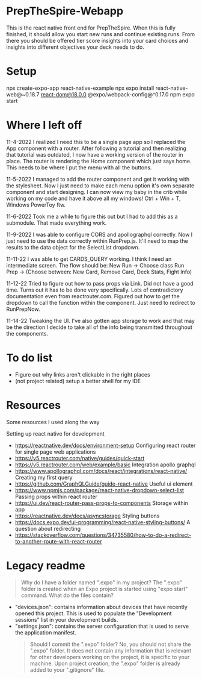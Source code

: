 # PrepTheSpire-Webapp

This is the react native front end for PrepTheSpire. When this is fully finished, it should allow you start new runs and continue existing runs. From there you should be offered tier score insights into your card choices and insights into different objectives your deck needs to do.

# Setup

npx create-expo-app react-native-example
npx expo install react-native-web@~0.18.7 react-dom@18.0.0 @expo/webpack-config@^0.17.0
npm expo start

# Where I left off

11-4-2022
I realized I need this to be a single page app so I replaced the App component with a router. After following a tutorial and then realizing that tutorial was outdated, I now have a working version of the router in place. The router is rendering the Home component which just says home. This needs to be where I put the menu with all the buttons.

11-5-2022
I managed to add the router component and get it working with the stylesheet. Now I just need to make each menu option it's own separate component and start designing.
I can now view my baby in the crib while working on my code and have it above all my windows! Ctrl + Win + T, Windows PowerToy ftw.

11-6-2022
Took me a while to figure this out but I had to add this as a submodule. That made everything work.

11-9-2022
I was able to configure CORS and apollographql correctly. Now I just need to use the data correctly within RunPrep.js. It'll need to map the results to the data object for the SelectList dropdown.

11-11-22
I was able to get CARDS_QUERY working. I think I need an intermediate screen. The flow should be:
New Run -> Choose class
Run Prep -> (Choose between: New Card, Remove Card, Deck Stats, Fight Info)

11-12-22
Tried to figure out how to pass props via Link. Did not have a good time. Turns out it has to be done very specifically. Lots of contradictory documentation even from reactrouter.com.
Figured out how to get the dropdown to call the function within the component. Just need to redirect to RunPrepNow.

11-14-22
Tweaking the UI. I've also gotten app storage to work and that may be the direction I decide to take all of the info being transmitted throughout the components.

# To do list

- Figure out why links aren't clickable in the right places
- (not project related) setup a better shell for my IDE

# Resources

Some resources I used along the way

Setting up react native for development

- https://reactnative.dev/docs/environment-setup
  Configuring react router for single page web applications
- https://v5.reactrouter.com/native/guides/quick-start
- https://v5.reactrouter.com/web/example/basic
  Integration apollo graphql
- https://www.apollographql.com/docs/react/integrations/react-native/
  Creating my first query
- https://github.com/GraphQLGuide/guide-react-native
  Useful ui element
- https://www.npmjs.com/package/react-native-dropdown-select-list
  Passing props within react router
- https://ui.dev/react-router-pass-props-to-components
  Storage within app
- https://reactnative.dev/docs/asyncstorage
  Styling buttons
- https://docs.expo.dev/ui-programming/react-native-styling-buttons/
  A question about redirecting
- https://stackoverflow.com/questions/34735580/how-to-do-a-redirect-to-another-route-with-react-router

# Legacy readme

> Why do I have a folder named ".expo" in my project?
> The ".expo" folder is created when an Expo project is started using "expo start" command.
> What do the files contain?

- "devices.json": contains information about devices that have recently opened this project. This is used to populate the "Development sessions" list in your development builds.
- "settings.json": contains the server configuration that is used to serve the application manifest.
  > Should I commit the ".expo" folder?
  > No, you should not share the ".expo" folder. It does not contain any information that is relevant for other developers working on the project, it is specific to your machine.
  > Upon project creation, the ".expo" folder is already added to your ".gitignore" file.
